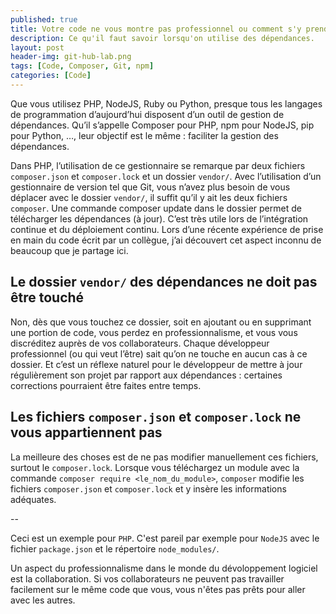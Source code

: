 ```yaml
---
published: true
title: Votre code ne vous montre pas professionnel ou comment s'y prendre  ?
description: Ce qu'il faut savoir lorsqu'on utilise des dépendances.
layout: post
header-img: git-hub-lab.png
tags: [Code, Composer, Git, npm]
categories: [Code]
---
```

Que vous utilisez PHP, NodeJS, Ruby ou Python, presque tous les langages de programmation d’aujourd’hui disposent d’un outil de gestion de dépendances. Qu’il s’appelle Composer pour PHP, npm pour NodeJS, pip pour Python, …, leur objectif est le même : faciliter la gestion des dépendances. 

Dans PHP, l’utilisation de ce gestionnaire se remarque par deux fichiers `composer.json` et `composer.lock` et un dossier `vendor/`. Avec l’utilisation d’un gestionnaire de version tel que Git, vous n’avez plus besoin de vous déplacer avec le dossier `vendor/`, il suffit qu’il y ait les deux fichiers `composer`. Une commande composer update dans le dossier permet de télécharger les dépendances (à jour). C’est très utile lors de l’intégration continue et du déploiement continu.
Lors d’une récente expérience de prise en main du code écrit par un collègue, j’ai découvert cet aspect inconnu de beaucoup que je partage ici. 

## Le dossier `vendor/` des dépendances ne doit pas être touché
Non, dès que vous touchez ce dossier, soit en ajoutant ou en supprimant une portion de code, vous perdez en professionnalisme, et vous vous discréditez auprès de vos collaborateurs. Chaque développeur professionnel (ou qui veut l’être) sait qu’on ne touche en aucun cas à ce dossier. Et c’est un réflexe naturel pour le développeur de mettre à jour régulièrement son projet par rapport aux dépendances : certaines corrections pourraient être faites entre temps.

## Les fichiers `composer.json` et `composer.lock` ne vous appartiennent pas
La meilleure des choses est de ne pas modifier manuellement ces fichiers, surtout le `composer.lock`. Lorsque vous téléchargez un module avec la commande `composer require <le_nom_du_module>`, `composer` modifie les fichiers `composer.json` et `composer.lock` et y insère les informations adéquates.

--

Ceci est un exemple pour `PHP`. C'est pareil par exemple pour `NodeJS` avec le fichier `package.json` et le répertoire `node_modules/`. 

Un aspect du professionnalisme dans le monde du dévoloppement logiciel est la collaboration. Si vos collaborateurs ne peuvent pas travailler facilement sur le même code que vous, vous n'êtes pas prêts pour aller avec les autres.
